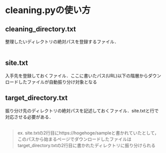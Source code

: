 # cleaning.pyの使い方
## **cleaning_directory.txt**
整理したいディレクトリの絶対パスを登録するファイル．  
<br>
## **site.txt**
入手先を登録しておくファイル．ここに書いたパス(URL)以下の階層からダウンロードしたファイルが自動振り分け対象となる
<br>
## **target_directory.txt**
振り分け先のディレクトリの絶対パスを記述しておくファイル．site.txtと行で対応させる必要がある．
<br>
<br>

> ex. site.txtの2行目にhttps://hogehoge/sampleと書かれていたとして，このパスから始まるページでダウンロードしたファイルはtarget_directory.txtの2行目に書かれたディレクトリに振り分けられる